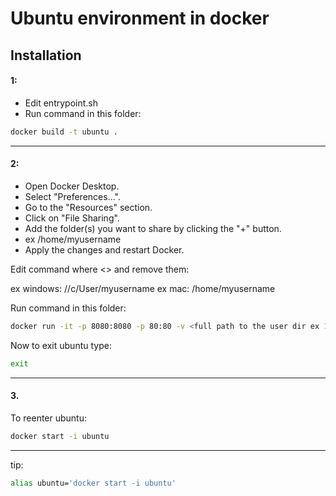# Ubuntu environment in docker
## Installation

#### 1:
- Edit entrypoint.sh
- Run command in this folder: 

```bash
docker build -t ubuntu .
```
------------------------------------

#### 2:
- Open Docker Desktop.
- Select "Preferences...".
- Go to the "Resources" section.
- Click on "File Sharing".
- Add the folder(s) you want to share by clicking the "+" button.
- ex /home/myusername
- Apply the changes and restart Docker.


Edit command where <> and remove them:

ex windows: //c/User/myusername
ex mac: /home/myusername

Run command in this folder:
```bash
docker run -it -p 8080:8080 -p 80:80 -v <full path to the user dir ex 1>:/home/<myusername> --name ubuntu ubuntu
```

Now to exit ubuntu type:
```bash
exit
```
------------------------------------

#### 3.

To reenter ubuntu: 
```bash
docker start -i ubuntu
```
------------------------------------
tip: 
```bash
alias ubuntu='docker start -i ubuntu'
```

